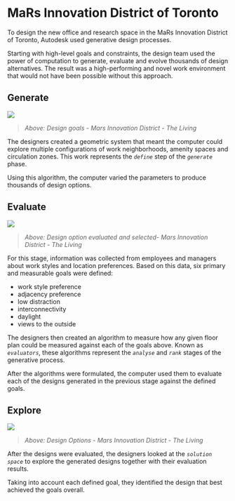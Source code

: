 # MaRs Innovation District of Toronto

To design the new office and research space in the MaRs Innovation District of Toronto, Autodesk used generative design processes. 

Starting with high-level goals and constraints, the design team used the power of computation to generate, evaluate and evolve thousands of design alternatives. The result was a high-performing and novel work environment that would not have been possible without this approach.

## Generate

![](../../../.gitbook/assets/mars1.png)

> _Above: Design goals - Mars Innovation District - The Living_

The designers created a geometric system that meant the computer could explore multiple configurations of work neighborhoods, amenity spaces and circulation zones. This work represents the _`define`_ step of the _`generate`_ phase.

Using this algorithm, the computer varied the parameters to produce thousands of design options.

## Evaluate

![](../../../.gitbook/assets/mars2.jpg)

> _Above: Design option evaluated and selected- Mars Innovation District - The Living_

For this stage, information was collected from employees and managers about work styles and location preferences. Based on this data, six primary and measurable goals were defined:

* work style preference
* adjacency preference
* low distraction
* interconnectivity
* daylight
* views to the outside

The designers then created an algorithm to measure how any given floor plan could be measured against each of the goals above. Known as _`evaluators`_, these algorithms represent the _`analyse`_ and _`rank`_ stages of the generative process.

After the algorithms were formulated, the computer used them to evaluate each of the designs generated in the previous stage against the defined goals.

## Explore

![](../../../.gitbook/assets/mars3.gif)

> _Above: Design Options - Mars Innovation District - The Living_

After the designs were evaluated, the designers looked at the _`solution space`_ to explore the generated designs together with their evaluation results. 

Taking into account each defined goal, they identified the design that best achieved the goals overall.

